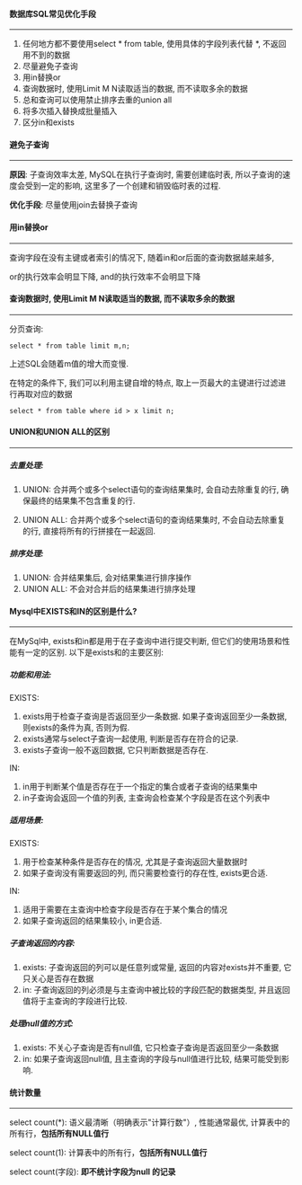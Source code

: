 #### 数据库SQL常见优化手段

---

1. 任何地方都不要使用select * from table, 使用具体的字段列表代替 *, 不返回用不到的数据
2. 尽量避免子查询
3. 用in替换or
4. 查询数据时, 使用Limit M N读取适当的数据, 而不读取多余的数据
5. 总和查询可以使用禁止排序去重的union all
6. 将多次插入替换成批量插入
7. 区分in和exists



#### 避免子查询

---

**原因**: 子查询效率太差, MySQL在执行子查询时, 需要创建临时表, 所以子查询的速度会受到一定的影响, 这里多了一个创建和销毁临时表的过程.

**优化手段**: 尽量使用join去替换子查询



#### 用in替换or

---

查询字段在没有主键或者索引的情况下, 随着in和or后面的查询数据越来越多, 

or的执行效率会明显下降, and的执行效率不会明显下降



#### 查询数据时, 使用Limit M N读取适当的数据, 而不读取多余的数据

---

分页查询:

```
select * from table limit m,n;
```

上述SQL会随着m值的增大而变慢.

在特定的条件下, 我们可以利用主键自增的特点, 取上一页最大的主键进行过滤进行再取对应的数据

```
select * from table where id > x limit n;
```



#### UNION和UNION ALL的区别

---

##### 去重处理:

1. UNION: 合并两个或多个select语句的查询结果集时, 会自动去除重复的行, 确保最终的结果集不包含重复的行.

2. UNION ALL: 合并两个或多个select语句的查询结果集时, 不会自动去除重复的行, 直接将所有的行拼接在一起返回.

##### 排序处理:

1. UNION: 合并结果集后, 会对结果集进行排序操作
2. UNION ALL: 不会对合并后的结果集进行排序处理



#### Mysql中EXISTS和IN的区别是什么?

---

在MySql中, exists和in都是用于在子查询中进行提交判断, 但它们的使用场景和性能有一定的区别. 以下是exists和的主要区别:

##### 功能和用法:

EXISTS:

1. exists用于检查子查询是否返回至少一条数据. 如果子查询返回至少一条数据, 则exists的条件为真, 否则为假.
2. exists通常与select子查询一起使用, 判断是否存在符合的记录.
3. exists子查询一般不返回数据, 它只判断数据是否存在.

IN:

1. in用于判断某个值是否存在于一个指定的集合或者子查询的结果集中
2. in子查询会返回一个值的列表, 主查询会检查某个字段是否在这个列表中

##### 适用场景:

EXISTS:

1. 用于检查某种条件是否存在的情况, 尤其是子查询返回大量数据时
2. 如果子查询没有需要返回的列, 而只需要检查行的存在性, exists更合适.

IN:

1. 适用于需要在主查询中检查字段是否存在于某个集合的情况
2. 如果子查询返回的结果集较小, in更合适.

##### 子查询返回的内容:

1. exists: 子查询返回的列可以是任意列或常量, 返回的内容对exists并不重要, 它只关心是否存在数据
2. in: 子查询返回的列必须是与主查询中被比较的字段匹配的数据类型, 并且返回值将于主查询的字段进行比较.

##### 处理null值的方式:

1. exists: 不关心子查询是否有null值, 它只检查子查询是否返回至少一条数据
2. in: 如果子查询返回null值, 且主查询的字段与null值进行比较, 结果可能受到影响. 



#### 统计数量

---

select count(*): 语义最清晰（明确表示"计算行数"）, 性能通常最优, 计算表中的所有行，**包括所有NULL值行**

select count(1): 计算表中的所有行，**包括所有NULL值行**

select count(字段): **即不统计字段为null 的记录**











